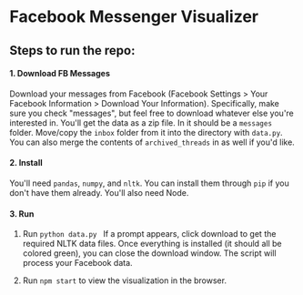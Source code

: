 # Facebook Messenger Visualizer 

## Steps to run the repo:
#### 1. Download FB Messages
Download your messages from Facebook (Facebook Settings > Your Facebook Information > Download Your Information). Specifically, make sure you check "messages", but feel free to download whatever else you're interested in.
You'll get the data as a zip file. In it should be a `messages` folder. Move/copy the `inbox` folder from it into the directory with `data.py`. You can also merge the contents of `archived_threads` in as well if you'd like.

#### 2. Install
You'll need `pandas`, `numpy`, and `nltk`. You can install them through `pip` if you don't have them already.
You'll also need Node.
#### 3. Run
1. Run `python data.py `
If a prompt appears, click download to get the required NLTK data files. Once everything is installed (it should all be colored green), you can close the download window. The script will process your Facebook data.

2. Run `npm start` to view the visualization in the browser.

